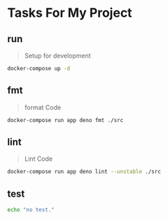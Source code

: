 # Tasks For My Project

## run
> Setup for development

~~~sh
docker-compose up -d
~~~


## fmt
> format Code

~~~sh
docker-compose run app deno fmt ./src
~~~

## lint
> Lint Code

~~~sh
docker-compose run app deno lint --unstable ./src
~~~


## test
~~~sh
echo "no test."
~~~


